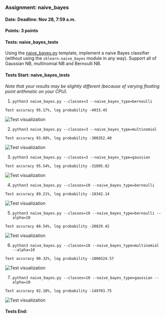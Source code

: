 ### Assignment: naive_bayes
#### Date: Deadline: Nov 28, 7:59 a.m.
#### Points: 3 points
#### Tests: naive_bayes_tests

Using the [naive_bayes.py](https://github.com/ufal/npfl129/tree/master/labs/07/naive_bayes.py)
template, implement a naive Bayes classifier (without using the
`sklearn.naive_bayes` module in any way). Support all of Gaussian NB,
multinomial NB and Bernoulli NB.

#### Tests Start: naive_bayes_tests
_Note that your results may be slightly different (because of varying floating point arithmetic on your CPU)._

1. `python3 naive_bayes.py --classes=3 --naive_bayes_type=bernoulli`
```
Test accuracy 95.17%, log probability -4933.45
```
![Test visualization](//ufal.mff.cuni.cz/~courses/npfl129/2324/tasks/figures/naive_bayes_1.svgz)

2. `python3 naive_bayes.py --classes=3 --naive_bayes_type=multinomial`
```
Test accuracy 93.68%, log probability -300352.40
```
![Test visualization](//ufal.mff.cuni.cz/~courses/npfl129/2324/tasks/figures/naive_bayes_2.svgz)

3. `python3 naive_bayes.py --classes=3 --naive_bayes_type=gaussian`
```
Test accuracy 95.54%, log probability -31895.82
```
![Test visualization](//ufal.mff.cuni.cz/~courses/npfl129/2324/tasks/figures/naive_bayes_3.svgz)

4. `python3 naive_bayes.py --classes=10 --naive_bayes_type=bernoulli`
```
Test accuracy 89.21%, log probability -18342.14
```
![Test visualization](//ufal.mff.cuni.cz/~courses/npfl129/2324/tasks/figures/naive_bayes_4.svgz)

5. `python3 naive_bayes.py --classes=10 --naive_bayes_type=bernoulli --alpha=10`
```
Test accuracy 88.54%, log probability -20829.42
```
![Test visualization](//ufal.mff.cuni.cz/~courses/npfl129/2324/tasks/figures/naive_bayes_5.svgz)

6. `python3 naive_bayes.py --classes=10 --naive_bayes_type=multinomial --alpha=10`
```
Test accuracy 90.32%, log probability -1006524.57
```
![Test visualization](//ufal.mff.cuni.cz/~courses/npfl129/2324/tasks/figures/naive_bayes_6.svgz)

7. `python3 naive_bayes.py --classes=10 --naive_bayes_type=gaussian --alpha=10`
```
Test accuracy 92.10%, log probability -149703.75
```
![Test visualization](//ufal.mff.cuni.cz/~courses/npfl129/2324/tasks/figures/naive_bayes_7.svgz)
#### Tests End:
